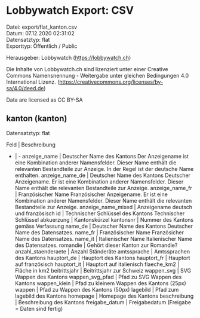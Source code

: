 Lobbywatch Export: CSV
======================

Datei: export/flat_kanton.csv  
Datum: 07.12.2020 02:31:02  
Datensatztyp: flat  
Exporttyp: Öffentlich / Public  

Herausgeber: Lobbywatch (https://lobbywatch.ch)  

Die Inhalte von Lobbywatch.ch sind lizenziert unter einer Creative Commons Namensnennung - Weitergabe unter gleichen Bedingungen 4.0 International Lizenz. (https://creativecommons.org/licenses/by-sa/4.0/deed.de)

Data are licensed as CC BY-SA


## kanton (kanton)

Datensatztyp: flat

Feld | Beschreibung
- | -
anzeige_name | Deutscher Name des Kantons Der Anzeigename ist eine Kombination anderer Namensfelder. Dieser Name enthält die relevanten Bestandteile zur Anzeige. In der Regel ist der deutsche Name enthalten.
anzeige_name_de | Deutscher Name des Kantons Deutscher Anzeigename. Er ist eine Kombination anderer Namensfelder. Dieser Name enthält die relevanten Bestandteile zur Anzeige.
anzeige_name_fr | Französischer Name Französischer Anzeigename. Er ist eine Kombination anderer Namensfelder. Dieser Name enthält die relevanten Bestandteile zur Anzeige.
anzeige_name_mixed | Anzeigename deutsch und französisch
id | Technischer Schlüssel des Kantons Technischer Schlüssel
abkuerzung | Kantonskürzel
kantonsnr | Nummer des Kantons gemäss Verfassung
name_de | Deutscher Name des Kantons Deutscher Name des Datensatzes.
name_fr | Französischer Name Französicher Name des Datensatzes.
name_it | Italienischer Name Italienischer Name des Datensatzes.
romandie | Gehört dieser Kanton zur Romandie?
anzahl_staenderaete | Anzahl Ständeräte
amtssprache | Amtssprachen des Kantons
hauptort_de | Hauptort des Kantons
hauptort_fr | Hauptort auf französisch
hauptort_it | Hauptort auf italienisch
flaeche_km2 | Fläche in km2
beitrittsjahr | Beitrittsjahr zur Schweiz
wappen_svg | SVG Wappen des Kantons
wappen_svg_pfad | Pfad zu SVG Wappen des Kantons
wappen_klein | Pfad zu kleinem Wappen des Kantons (25px)
wappen | Pfad zu Wappen des Kantons (50px)
lagebild | Pfad zum lagebild des Kantons
homepage | Homepage des Kantons
beschreibung | Beschreibung des Kantons
freigabe_datum | Freigabedatum (Freigabe = Daten sind fertig)

